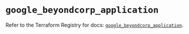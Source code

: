# `google_beyondcorp_application`

Refer to the Terraform Registry for docs: [`google_beyondcorp_application`](https://registry.terraform.io/providers/hashicorp/google-beta/6.25.0/docs/resources/google_beyondcorp_application).
